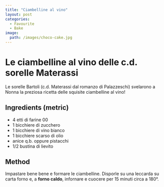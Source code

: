 ```yaml
---
title: "Ciambelline al vino"
layout: post
categories:
  - Favourite
  - Bake
image: 
  path: /images/choco-cake.jpg
---
```

# Le ciambelline al vino delle c.d. sorelle Materassi

Le sorelle Bartoli (c.d. Materassi dal romanzo di Palazzeschi) svelarono a Nonna la preziosa ricetta delle squisite ciambelline al vino!

## Ingredients (metric)

- 4 etti di farine 00
- 1 bicchiere di zucchero
- 1 bicchiere di vino bianco
- 1 bicchiere scarso di olio
- anice q.b. oppure pistacchi
- 1/2 bustina di lievito

## Method

Impastare bene bene e formare le ciambelline. Disporle su una leccarda su carta forno e, a **forno caldo**, infornare e cuocere per 15 minuti circa a 180°.
